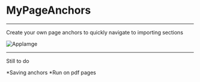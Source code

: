 # MyPageAnchors

---

Create your own page anchors to quickly navigate to importing sections 

![AppIamge](http://i.imgur.com/bxI2oAQ.gif)

---

Still to do

*Saving anchors
*Run on pdf pages
